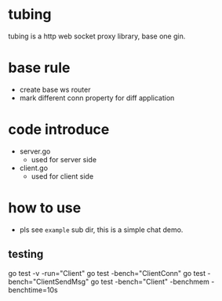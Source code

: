 # tubing
tubing is a http web socket proxy library, base one gin.

# base rule
- create base ws router
- mark different conn property for diff application

# code introduce
- server.go
  - used for server side
- client.go
  - used for client side
  
# how to use
- pls see `example` sub dir, this is a simple chat demo.

## testing
go test -v -run="Client"
go test -bench="ClientConn"
go test -bench="ClientSendMsg"
go test -bench="Client" -benchmem -benchtime=10s